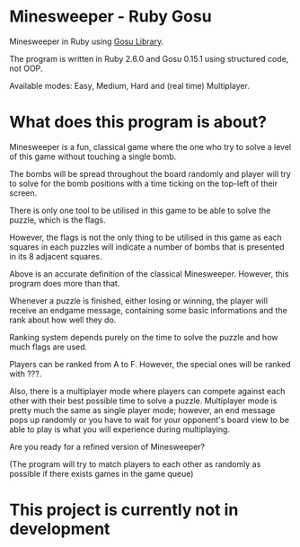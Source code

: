 # Minesweeper - Ruby Gosu
Minesweeper in Ruby using [Gosu Library](https://www.libgosu.org/).

The program is written in Ruby 2.6.0 and Gosu 0.15.1 using structured code, not OOP.

Available modes: Easy, Medium, Hard and (real time) Multiplayer.

# What does this program is about?
Minesweeper is a fun, classical game where the one who try to solve a level of this game without touching a single bomb.

The bombs will be spread throughout the board randomly and player will try to solve for the bomb positions with a time ticking on the top-left of their screen.

There is only one tool to be utilised in this game to be able to solve the puzzle, which is the flags.

However, the flags is not the only thing to be utilised in this game as each squares in each puzzles will indicate a number of bombs that is presented in its 8 adjacent squares.

Above is an accurate definition of the classical Minesweeper. However, this program does more than that.

Whenever a puzzle is finished, either losing or winning, the player will receive an endgame message, containing some basic informations and the rank about how well they do.

Ranking system depends purely on the time to solve the puzzle and how much flags are used.

Players can be ranked from A to F. However, the special ones will be ranked with ???.

Also, there is a multiplayer mode where players can compete against each other with their best possible time to solve a puzzle. Multiplayer mode is pretty much the same as single player mode; however, an end message pops up randomly or you have to wait for your opponent's board view to be able to play is what you will experience during multiplaying. 

Are you ready for a refined version of Minesweeper?

(The program will try to match players to each other as randomly as possible if there exists games in the game queue)

# This project is currently not in development

